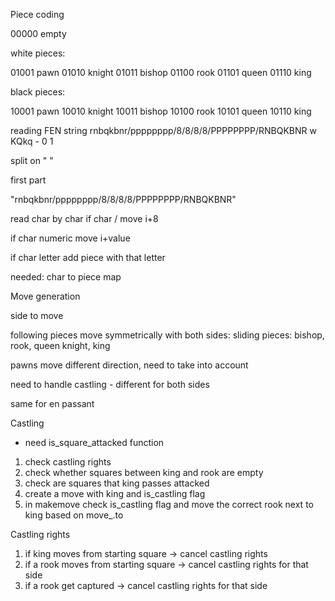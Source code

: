 Piece coding

00000    empty

white pieces:

01001    pawn
01010    knight
01011    bishop
01100    rook
01101    queen
01110    king

black pieces:

10001    pawn
10010    knight
10011    bishop
10100    rook
10101    queen
10110    king


reading FEN string
rnbqkbnr/pppppppp/8/8/8/8/PPPPPPPP/RNBQKBNR w KQkq - 0 1

split on " "

first part

"rnbqkbnr/pppppppp/8/8/8/8/PPPPPPPP/RNBQKBNR"

read char by char
if char / move i+8

if char numeric move i+value

if char letter add piece with that letter

needed: char to piece map


Move generation

side to move

following pieces move symmetrically with both sides:
sliding pieces: bishop, rook, queen
knight, king

pawns move different direction, need to take into account

need to handle castling - different for both sides

same for en passant


Castling
- need is_square_attacked function

1. check castling rights
2. check whether squares between king and rook are empty
3. check are squares that king passes attacked
4. create a move with king and is_castling flag
5. in makemove check is_castling flag and move the correct rook next to king based on move_.to


Castling rights
1. if king moves from starting square -> cancel castling rights
2. if a rook moves from starting square -> cancel castling rights for that side
3. if a rook get captured -> cancel castling rights for that side








